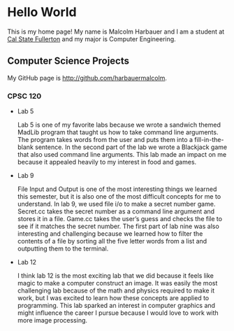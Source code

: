 # Hello World

This is my home page! My name is Malcolm Harbauer and I am a student at [Cal State Fullerton](http://www.fullerton.edu/) and my major is Computer Engineering.

## Computer Science Projects

My GitHub page is http://github.com/harbauermalcolm.

### CPSC 120

* Lab 5

    Lab 5 is one of my favorite labs because we wrote a sandwich themed MadLib program that taught us how to take command line arguments. The program takes words from the user and puts them into a fill-in-the-blank sentence. In the second part of the lab we wrote a Blackjack game that also used command line arguments. This lab made an impact on me because it appealed heavily to my interest in food and games. 
 
* Lab 9 

    File Input and Output is one of the most interesting things we learned this semester, but it is also one of the most difficult concepts for me to understand. In lab 9, we used file i/o to make a secret number game. Secret.cc takes the secret number as a command line argument and stores it in a file. Game.cc takes the user’s guess and checks the file to see if it matches the secret number. The first part of lab nine was also interesting and challenging because we learned how to filter the contents of a file by sorting all the five letter words from a list and outputting them to the terminal. 

* Lab 12 

    I think lab 12 is the most exciting lab that we did because it feels like magic to make a computer construct an image. It was easily the most challenging lab because of the math and physics required to make it work, but I was excited to learn how these concepts are applied to programming. This lab sparked an interest in computer graphics and might influence the career I pursue because I would love to work with more image processing. 

